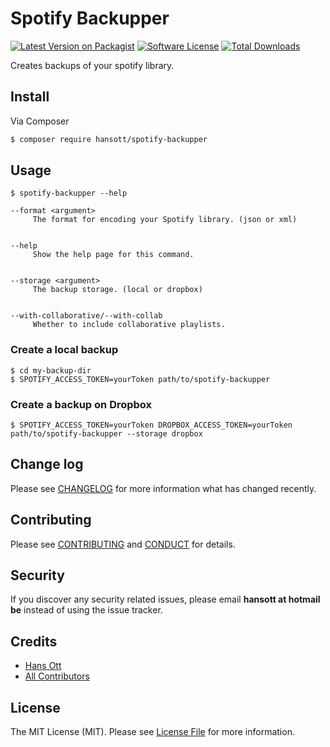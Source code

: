 # Spotify Backupper

[![Latest Version on Packagist][ico-version]][link-packagist]
[![Software License][ico-license]](LICENSE.md)
[![Total Downloads][ico-downloads]][link-downloads]


Creates backups of your spotify library.

## Install

Via Composer

``` bash
$ composer require hansott/spotify-backupper
```

## Usage

```
$ spotify-backupper --help

--format <argument>
     The format for encoding your Spotify library. (json or xml)


--help
     Show the help page for this command.


--storage <argument>
     The backup storage. (local or dropbox)


--with-collaborative/--with-collab
     Whether to include collaborative playlists.
```

### Create a local backup

```
$ cd my-backup-dir
$ SPOTIFY_ACCESS_TOKEN=yourToken path/to/spotify-backupper
```

### Create a backup on Dropbox

```
$ SPOTIFY_ACCESS_TOKEN=yourToken DROPBOX_ACCESS_TOKEN=yourToken path/to/spotify-backupper --storage dropbox
```

## Change log

Please see [CHANGELOG](CHANGELOG.md) for more information what has changed recently.

## Contributing

Please see [CONTRIBUTING](CONTRIBUTING.md) and [CONDUCT](CONDUCT.md) for details.

## Security

If you discover any security related issues, please email **hansott at hotmail be** instead of using the issue tracker.

## Credits

- [Hans Ott][link-author]
- [All Contributors][link-contributors]

## License

The MIT License (MIT). Please see [License File](LICENSE.md) for more information.

[ico-version]: https://img.shields.io/packagist/v/hansott/spotify-backupper.svg?style=flat-square
[ico-license]: https://img.shields.io/badge/license-MIT-brightgreen.svg?style=flat-square
[ico-downloads]: https://img.shields.io/packagist/dt/hansott/spotify-backupper.svg?style=flat-square

[link-packagist]: https://packagist.org/packages/hansott/spotify-backupper
[link-downloads]: https://packagist.org/packages/hansott/spotify-backupper
[link-author]: https://github.com/hansott
[link-contributors]: ../../contributors
